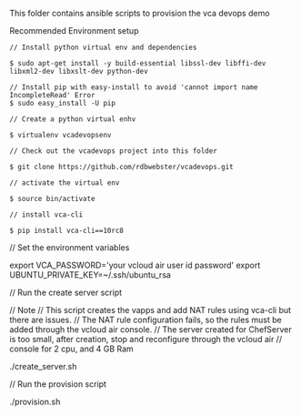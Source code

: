 
This folder contains ansible scripts to provision the vca devops demo



Recommended Environment setup

```
// Install python virtual env and dependencies

$ sudo apt-get install -y build-essential libssl-dev libffi-dev libxml2-dev libxslt-dev python-dev 

// Install pip with easy-install to avoid 'cannot import name IncompleteRead' Error
$ sudo easy_install -U pip

// Create a python virtual enhv

$ virtualenv vcadevopsenv

// Check out the vcadevops project into this folder

$ git clone https://github.com/rdbwebster/vcadevops.git

// activate the virtual env

$ source bin/activate

// install vca-cli

$ pip install vca-cli==10rc8

```

// Set the environment variables

export VCA_PASSWORD='your vcloud air user id password'
export UBUNTU_PRIVATE_KEY=~/.ssh/ubuntu_rsa


// Run the create server script

// Note
// This script creates the vapps and add NAT rules using vca-cli but there are issues.
// The NAT rule configuration fails, so the rules must be added through the vcloud air console.
// The server created for ChefServer is too small, after creation, stop and reconfigure through the vcloud air 
// console for 2 cpu, and 4 GB Ram

./create_server.sh

// Run the provision script

./provision.sh

